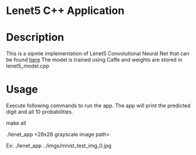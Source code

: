 # Lenet5 C++ Application

# Description
This is a sipmle implementation of Lenet5 Convolutional Neural Net that can be found [here](https://github.com/BVLC/caffe/blob/master/examples/mnist/lenet.prototxt) The model is trained using Caffe and weights are stored in lenet5_model.cpp

# Usage
Execute following commands to run the app. The app will print the predicted digit and all 10 probabilities.

make all

./lenet_app <28x28 grayscale image path>

Ex: ./lenet_app ../imgs/mnist_test_img_0.jpg
